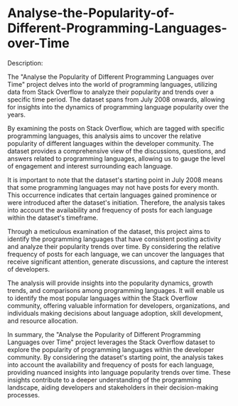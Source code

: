 # Analyse-the-Popularity-of-Different-Programming-Languages-over-Time
Description:

The "Analyse the Popularity of Different Programming Languages over Time" project delves into the world of programming languages, utilizing data from Stack Overflow to analyze their popularity and trends over a specific time period. The dataset spans from July 2008 onwards, allowing for insights into the dynamics of programming language popularity over the years.

By examining the posts on Stack Overflow, which are tagged with specific programming languages, this analysis aims to uncover the relative popularity of different languages within the developer community. The dataset provides a comprehensive view of the discussions, questions, and answers related to programming languages, allowing us to gauge the level of engagement and interest surrounding each language.

It is important to note that the dataset's starting point in July 2008 means that some programming languages may not have posts for every month. This occurrence indicates that certain languages gained prominence or were introduced after the dataset's initiation. Therefore, the analysis takes into account the availability and frequency of posts for each language within the dataset's timeframe.

Through a meticulous examination of the dataset, this project aims to identify the programming languages that have consistent posting activity and analyze their popularity trends over time. By considering the relative frequency of posts for each language, we can uncover the languages that receive significant attention, generate discussions, and capture the interest of developers.

The analysis will provide insights into the popularity dynamics, growth trends, and comparisons among programming languages. It will enable us to identify the most popular languages within the Stack Overflow community, offering valuable information for developers, organizations, and individuals making decisions about language adoption, skill development, and resource allocation.

In summary, the "Analyse the Popularity of Different Programming Languages over Time" project leverages the Stack Overflow dataset to explore the popularity of programming languages within the developer community. By considering the dataset's starting point, the analysis takes into account the availability and frequency of posts for each language, providing nuanced insights into language popularity trends over time. These insights contribute to a deeper understanding of the programming landscape, aiding developers and stakeholders in their decision-making processes.

